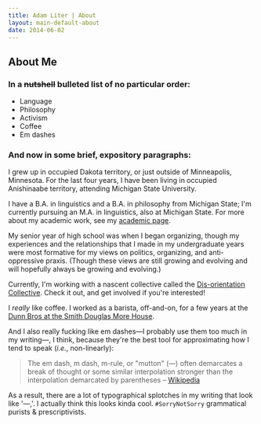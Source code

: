 ```yaml
---
title: Adam Liter | About
layout: main-default-about
date: 2014-06-02
---
```


## About Me
					
### In a <del>nutshell</del> bulleted list of no particular order:

- Language
- Philosophy
- Activism
- Coffee
- Em dashes

### And now in some brief, expository paragraphs:
			
I grew up in occupied Dakota territory, or just outside of Minneapolis, Minnesota. For the last four years, I have been living in occupied Anishinaabe territory, attending Michigan State University.

I have a B.A. in linguistics and a B.A. in philosophy from Michigan State; I'm currently pursuing an M.A. in linguistics, also at Michigan State. For more about my academic work, see my [academic page][academic].
					
My senior year of high school was when I began organizing, though my experiences and the relationships that I made in my undergraduate years were most formative for my views on politics, organizing, and anti-oppressive praxis. (Though these views are still growing and evolving and will hopefully always be growing and evolving.)

Currently, I'm working with a nascent collective called the [Dis-orientation Collective][DOC]. Check it out, and get involved if you're interested!
					
I *really* like coffee. I worked as a barista, off-and-on, for a few years at the [Dunn Bros at the Smith Douglas More House][DB].
					
And I also really fucking like em dashes&#8212;I probably use them too much in my writing&#8212;, I think, because they're the best tool for approximating how I tend to speak (*i.e.*, non-linearly):
					
<blockquote>
The em dash, m dash, m-rule, or "mutton" (&#8212;) often demarcates a break of thought or some similar interpolation stronger than the interpolation demarcated by parentheses &#8211; <a href="https://en.wikipedia.org/wiki/Dash#Em_dash">Wikipedia</a>
</blockquote>
					
As a result, there are a lot of typographical splotches in my writing that look like '&#8212;,'. I actually think this looks kinda cool. `#SorryNotSorry` grammatical purists &amp; prescriptivists.

[academic]: http://adamliter.org/academic/
[DOC]: http://dis-orientation.info/
[DB]: https://www.facebook.com/pages/Dunn-Bros-at-the-Smith-Douglas-More-House/133169107463